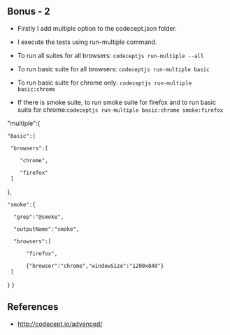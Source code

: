 ## Bonus - 2 
 
- Firstly  I add multiple option to the codecept.json  folder.

- I execute the tests using run-multiple command.
 
- To run all suites for all browsers: `codeceptjs run-multiple --all` 
 
- To run basic suite for all browsers: `codeceptjs run-multiple basic` 
 
- To run basic suite for chrome only: `codeceptjs run-multiple basic:chrome` 
 
- If there is smoke suite, to run smoke suite for firefox and to run basic suite for chrome:`codeceptjs run-multiple basic:chrome smoke:firefox`
 
 

"multiple":{
  
    "basic":{
     
     "browsers":[
        
        "chrome",
        
        "firefox"
     ]
  },
  
    "smoke":{
     
      "grep":"@smoke",
     
      "outputName":"smoke",
      
      "browsers":[
      
          "firefox",
         
          {"browser":"chrome","windowSize":"1200x840"}
     ]
  }
}
 
## References
- http://codecept.io/advanced/
